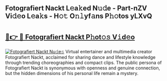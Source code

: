 ## Fotografiert Nackt L𝚎a𝚔ed N𝚞𝚍e - Part-nZV Vi𝚍𝚎o L𝚎a𝚔s - H𝚘𝚝 O𝚗𝚕yf𝚊ns P𝚑𝚘tos yLXvQ

# <h2><a href="http://kf3gtk.oniu.top/?m=Fotografiert+Nackt">🔗👉 🔴 Fotografiert Nackt P𝚑ot𝚘𝚜 V𝚒d𝚎o</a></h2>

[![Fotografiert Nackt Nu𝚍e𝚜](https://i.imgur.com/0qMVB7G.gif)](http://kf3gtk.oniu.top/?m=Fotografiert+Nackt)
Virtual entertainer and multimedia creator Fotografiert Nackt, acclaimed for sharing dance and lifestyle knowledge through trending choreographies and compact clips. The public persona of Fotografiert Nackt is synonymous with openness and genuine connection, but the hidden dimensions of his personal life remain a mystery.  
